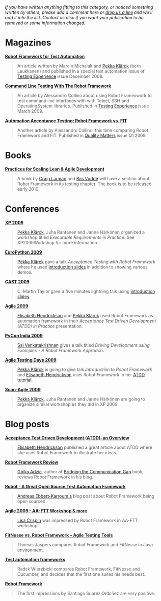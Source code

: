 _If you have written anything fitting to this category, or noticed
something written by others, please add a comment here or
[drop us a line](MailingLists.md) and we'll add it into the list. Contact
us also if you want your publication to be removed or some information
changed._




# Magazines #

**[Robot Framework for Test Automation](http://robotframework.googlecode.com/svn/wiki/publications/testingexperience04_08_michalak_laukkanen.pdf)**

> An article written by Marcin Michalak and [Pekka Klärck](http://eliga.fi) (born
> Laukkanen) and published in a special test automation issue of
> [Testing Experience](http://www.testingexperience.com) issue December 2008.

**[Command Line Testing With The Robot Framework](http://robotframework.googlecode.com/svn/wiki/publications/testingexperience01_09_Collino.pdf)**

> An article by Alessandro Collino about using Robot Frameowork to
> test command line interfaces with with Telnet, SSH and OperatingSystem
> libraries. Published in
> [Testing Experience](http://www.testingexperience.com) issue March 2009.

**[Automation Acceptance Testing: Robot Framework vs. FIT](http://robotframework.googlecode.com/svn/wiki/publications/Quality_Matters_Q1_2009_Collino.pdf)**

> Another article by Alessandro Collino, this time comparing Robot Framework
> and FIT. Published in
> [Quality Matters](http://www.quality-matters.org) issue Q1 2009.


# Books #

**[Practices for Scaling Lean & Agile Development](http://www.amazon.com/Practices-Scaling-Lean-Agile-Development/dp/0321636406)**

> A book by [Craig Larman](http://www.craiglarman.com) and [Bas Vodde](http://www.odd-e.com) will have a section about Robot Framework in its testing chapter. The book is to be released early 2010.


# Conferences #

**[XP 2009](http://xp2009.org)**

> [Pekka Klärck](http://eliga.fi), Juha Rantanen and Janne Härkönen
> organized a workshop titled _Executable Requirements in Practice_.
> See XP2009Workshop for more information.

**[EuroPython 2009](http://europython.eu)**

> [Pekka Klärck](http://eliga.fi) gave a talk _Acceptance Testing with Robot Framework_ where he used [introduction slides](IntroductionSlides.md) in addition to showing various demos.

**[CAST 2009](http://cast2009.org)**

> C. Martin Taylor gave a five minutes lightning talk using [introduction slides](IntroductionSlides.md).

**[Agile 2009](http://agile2009.com)**

> [Elisabeth Hendrickson](http://testobsessed.com) and [Pekka Klärck](http://eliga.fi)
> used Robot Framework as automation framework in their
> _Acceptance Test Driven Development (ATDD) in Practice_ presentation.

**[PyCon India 2009](http://in.pycon.org/2009)**

> [Sai Venkatakrishnan](http://developer-in-test.blogspot.com) gives a talk titled _Driving Development using Examples - A Robot Framework Approach_.

**[Agile Testing Days 2009](http://www.agiletestingdays.com)**

> [Pekka Klärck](http://eliga.fi) is going to give talk _Introduction to Robot Framework_ and [Elisabeth Hendrickson](http://testobsessed.com) uses Robot Framework in her [ATDD tutorial](http://agiletestingdays.com/hendrickson.html).

**[Scan-Agile 2009](http://www.scan-agile.org)**

> [Pekka Klärck](http://eliga.fi), Juha Rantanen and Janne Härkönen
> are going to organize similar workshop as they did in XP 2009.


# Blog posts #

**[Acceptance Test Driven Development (ATDD): an Overview](http://testobsessed.com/2008/12/08/acceptance-test-driven-development-atdd-an-overview/)**

> [Elisabeth Hendrickson](http://testobsessed.com/)
> published a great article about ATDD where she uses Robot Framework to
> illustrate her ideas.

**[Robot Framework Review](http://gojko.net/2009/05/28/robot-framework-review/)**

> [Gojko Adzic](http://gojko.net/), author of [Bridging the Communication Gap](http://www.acceptancetesting.info/the-book/) book, reviews Robot Framework in his blog.

**[Robot - A Great Open Source Test Automation Framework](http://blog.karroum.dyndns.org/andreas/2008/06/20/robot-a-great-open-source-test-automation-framework/)**

> [Andreas Ebbert-Karroum's](http://blog.karroum.dyndns.org/andreas/)
> blog post about Robot Framework being open sourced.

**[Agile 2009 - AA-FTT Workshop & more](http://lisacrispin.com/wordpress/2009/08/30/agile-2009-aa-ftt-workshop-more)**

> [Lisa Crispin](http://lisacrispin.com) was impressed by Robot Framework in AA-FTT workshop.

**[FitNesse vs. Robot Framework – Agile Testing Tools](http://blog.codecentric.de/en/2009/08/fitnesse-vs-robot-framework-%E2%80%93-agile-testing-tools)**

> Thomas Jaspers compares Robot Framework and FitNesse in Java environment.

**[Test automation frameworks](http://www.radekw.com/blog/2009/03/27/automation-frameworks)**

> Radek Wierzbicki compares Robot Framework, FitNesse and Cucumber, and decides
> that the first one suites his needs best.

**[Robot Framework](http://www.santiycr.com.ar/djangosite/blog/posts/2009/jul/23/robot-framework)**

> The first impressions by Santiago Suarez Ordoñez are very positive.
